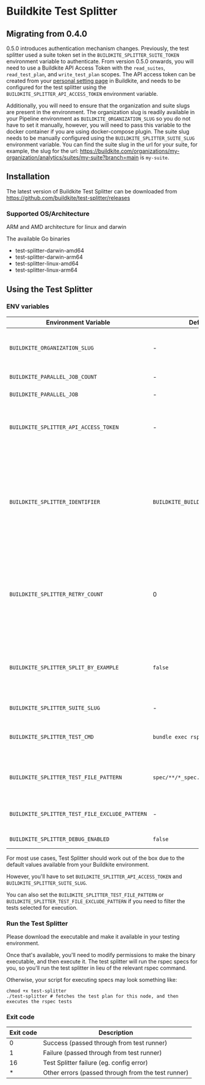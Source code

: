 # Buildkite Test Splitter

## Migrating from 0.4.0

0.5.0 introduces authentication mechanism changes. Previously, the test splitter used a suite token set in the `BUILDKITE_SPLITTER_SUITE_TOKEN` environment variable to authenticate.
From version 0.5.0 onwards, you will need to use a Buildkite API Access Token with the `read_suites`, `read_test_plan`, and `write_test_plan` scopes.
The API access token can be created from your [personal setting page](https://buildkite.com/user/api-access-tokens) in Buildkite, and needs to be configured for the test splitter using the `BUILDKITE_SPLITTER_API_ACCESS_TOKEN` environment variable.

Additionally, you will need to ensure that the organization and suite slugs are present in the environment. The organization slug is readily available in your Pipeline environment as `BUILDKITE_ORGANIZATION_SLUG` so you do not have to set it manually, however, you will need to pass this variable to the docker container if you are using docker-compose plugin.
The suite slug needs to be manually configured using the `BUILDKITE_SPLITTER_SUITE_SLUG` environment variable. You can find the suite slug in the url for your suite, for example, the slug for the url: https://buildkite.com/organizations/my-organization/analytics/suites/my-suite?branch=main is `my-suite`. 

## Installation
The latest version of Buildkite Test Splitter can be downloaded from https://github.com/buildkite/test-splitter/releases

### Supported OS/Architecture
ARM and AMD architecture for linux and darwin

The available Go binaries
- test-splitter-darwin-amd64
- test-splitter-darwin-arm64
- test-splitter-linux-amd64
- test-splitter-linux-arm64

## Using the Test Splitter

### ENV variables

| Environment Variable | Default Value | Description |
| ---- | ---- | ----------- |
| `BUILDKITE_ORGANIZATION_SLUG` | - | Required, the slug of your Buildkite organization. This is available in your pipeline environment, so you don't need to set it manually |
| `BUILDKITE_PARALLEL_JOB_COUNT` | - | Required, total number of parallelism. |
| `BUILDKITE_PARALLEL_JOB` | - | Required, test plan for specific node |
| `BUILDKITE_SPLITTER_API_ACCESS_TOKEN ` | - | Required, Buildkite API access token with `read_suites`, `read_test_plan`, and `write_test_plan` scopes. You can create access token from [Personal Settings](https://buildkite.com/user/api-access-tokens) in Buildkite |
| `BUILDKITE_SPLITTER_IDENTIFIER` | `BUILDKITE_BUILD_ID/BUILDKITE_STEP_ID` | Optional. Test Splitter uses the identifier to store and fetch the test plan and must be unique for each build and steps group. By default it will use a composite of `BUILDKITE_BUILD_ID` and `BUILDKITE_STEP_ID`, but it can be overridden by specifying the `BUILDKITE_SPLITTER_IDENTIFIER`. `BUILDKITE_BUILD_ID` and `BUILDKITE_STEP_ID` must be accessible by the client when using the default. |
| `BUILDKITE_SPLITTER_RETRY_COUNT` | 0 | Optional. Test splitter runs the test command defined in `BUILDKITE_SPLITTER_TEST_CMD`, and retries the failing tests maximum `BUILDKITE_SPLITTER_RETRY_COUNT` times. For Rspec, the test splitter runs `BUILDKITE_SPLITTER_TEST_CMD` with `--only-failures` as the retry command. |
| `BUILDKITE_SPLITTER_SPLIT_BY_EXAMPLE` | `false` | Enable or disable split by example. When this option is `true`, the Test Splitter will split slow test files that take longer than 3 minutes into individual test cases, so that the execution of file will be over multiple nodes. |
| `BUILDKITE_SPLITTER_SUITE_SLUG` | - | Required, the slug of your test suite. |
| `BUILDKITE_SPLITTER_TEST_CMD` | `bundle exec rspec {{testExamples}}` | Optional, test command for running your tests. Test splitter will fill in the `{{testExamples}}` placeholder with the test splitting results |
| `BUILDKITE_SPLITTER_TEST_FILE_PATTERN` | `spec/**/*_spec.rb` | Optional, glob pattern for discovering test files that need to be executed. </br> *It accepts pattern syntax supported by [zzglob](https://github.com/DrJosh9000/zzglob?tab=readme-ov-file#pattern-syntax) library*. |
| `BUILDKITE_SPLITTER_TEST_FILE_EXCLUDE_PATTERN` | - | Optional, glob pattern to use for excluding test files or directory. </br> *It accepts pattern syntax supported by [zzglob](https://github.com/DrJosh9000/zzglob?tab=readme-ov-file#pattern-syntax) library.* |
| `BUILDKITE_SPLITTER_DEBUG_ENABLED` | `false` | Optional, flag to enable more verbose logging. |

For most use cases, Test Splitter should work out of the box due to the default values available from your Buildkite environment.

However, you'll have to set `BUILDKITE_SPLITTER_API_ACCESS_TOKEN` and `BUILDKITE_SPLITTER_SUITE_SLUG`.

You can also set the `BUILDKITE_SPLITTER_TEST_FILE_PATTERN` or `BUILDKITE_SPLITTER_TEST_FILE_EXCLUDE_PATTERN` if you need to filter the tests selected for execution.

### Run the Test Splitter
Please download the executable and make it available in your testing environment.

Once that's available, you'll need to modify permissions to make the binary executable, and then execute it. The test splitter will run the rspec specs for you, so you'll run the test splitter in lieu of the relevant rspec command. 

Otherwise, your script for executing specs may look something like:
```
chmod +x test-splitter
./test-splitter # fetches the test plan for this node, and then executes the rspec tests
```
### Exit code
| Exit code | Description |
| ---- | ---- |
| 0 | Success (passed through from test runner) |
| 1 | Failure (passed through from test runner) |
| 16 | Test Splitter failure (eg. config error) |
| * | Other errors (passed through from the test runner) |
